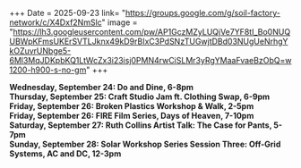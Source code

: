 +++
Date = 2025-09-23
link= "https://groups.google.com/g/soil-factory-network/c/X4Dxf2NmSlc"
image = "https://lh3.googleusercontent.com/pw/AP1GczMZyLUQjVe7YF8tI_Bo0NUQUBWpKFmsUKErSVTLJknx49kD9rBIxC3PdSNzTUGwjtDBd03NUgUeNrhgYkOZuvrUNbge5-6Ml3MqJDKpbKQ1LtWcZx3i23isj0PMN4rwCiSLMr3yRgYMaaFvaeBzObQ=w1200-h900-s-no-gm"
+++

**Wednesday, September 24: Do and Dine, 6-8pm**  
**Thursday, September 25: Craft Studio Jam ft. Clothing Swap, 6-9pm**  
**Friday, September 26: Broken Plastics Workshop & Walk, 2-5pm**  
**Friday, September 26: FIRE Film Series, Days of Heaven, 7-10pm**  
**Saturday, September 27: Ruth Collins Artist Talk: The Case for Pants, 5-7pm**  
**Sunday, September 28: Solar Workshop Series Session Three: Off-Grid Systems, AC and DC, 12-3pm**

<!--more--\> 
